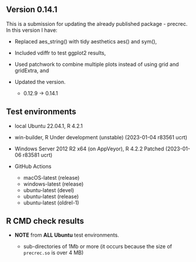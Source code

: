 ## Version 0.14.1

This is a submission for updating the already published package - precrec. In this version I have:

-   Replaced aes_string() with tidy aesthetics aes() and sym(),

-   Included vdiffr to test ggplot2 results,

-   Used patchwork to combine multiple plots instead of using grid and gridExtra, and

-   Updated the version.

    -   0.12.9 -> 0.14.1

## Test environments

-   local Ubuntu 22.04.1, R 4.2.1

-   win-builder, R Under development (unstable) (2023-01-04 r83561 ucrt)

-   Windows Server 2012 R2 x64 (on AppVeyor), R 4.2.2 Patched (2023-01-06 r83581 ucrt)

-   GitHub Actions

    -   macOS-latest (release)
    -   windows-latest (release)
    -   ubuntu-latest (devel)
    -   ubuntu-latest (release)
    -   ubuntu-latest (oldrel-1)

## R CMD check results

-   **NOTE** from **ALL Ubuntu** test environments.

    -   sub-directories of 1Mb or more (it occurs because the size of `precrec.so` is over 4 MB)
